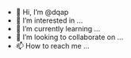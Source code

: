 - 👋 Hi, I’m @dqap
- 👀 I’m interested in ...
- 🌱 I’m currently learning ...
- 💞️ I’m looking to collaborate on ...
- 📫 How to reach me ...

<!---
dqap/dqap is a ✨ special ✨ repository because its `README.md` (this file) appears on your GitHub profile.
You can click the Preview link to take a look at your changes.
--->
